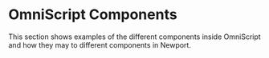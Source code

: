 # OmniScript Components

This section shows examples of the different components inside OmniScript and how they may to different components in Newport.
